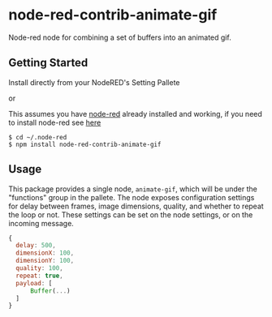 # node-red-contrib-animate-gif

Node-red node for combining a set of buffers into an animated gif.

## Getting Started

Install directly from your NodeRED's Setting Pallete

or

This assumes you have [node-red](http://nodered.org/) already installed and working, if you need to install node-red see [here](http://nodered.org/docs/getting-started/installation)

```shell
$ cd ~/.node-red
$ npm install node-red-contrib-animate-gif
```
## Usage

This package provides a single node, `animate-gif`, which will be under the "functions" group in the pallete. The node exposes configuration settings for delay between frames, image dimensions, quality, and whether to repeat the loop or not. These settings can be set on the node settings, or on the incoming message.

```js
{
  delay: 500,
  dimensionX: 100,
  dimensionY: 100,
  quality: 100,
  repeat: true,
  payload: [
      Buffer(...)
  ]
}
```